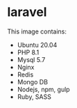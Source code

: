 # laravel
This image contains:
- Ubuntu 20.04
- PHP 8.1
- Mysql 5.7
- Nginx
- Redis
- Mongo DB
- Nodejs, npm, gulp
- Ruby, SASS
